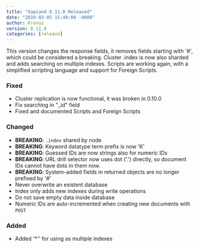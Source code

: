 ```yaml
---
title: "Xapiand 0.11.0 Released"
date: "2019-03-05 15:40:00 -0600"
author: Kronuz
version: 0.11.0
categories: [release]
---
```


This version changes the response fields, it removes fields starting with '#',
which could be considered a breaking. Cluster .index is now also sharded and
adds searching on multiple indexes. Scripts are working again, with a simplified
scripting language and support for Foreign Scripts.


### Fixed
- Cluster replication is now functional, it was broken in 0.10.0
- Fix searching in "_id" field
- Fixed and documented Scripts and Foreign Scripts

### Changed
- **BREAKING**: `.index` shared by node
- **BREAKING**: Keyword datatype term prefix is now 'K'
- **BREAKING**: Guessed IDs are now strings also for numeric IDs
- **BREAKING**: URL drill selector now uses dot ('.') directly, so document IDs
                cannot have dots in them now.
- **BREAKING**: System-added fields in returned objects are no longer prefixed by '#'
- Never overwrite an existent database
- Index only adds new indexes during write operations
- Do not save empty data inside database
- Numeric IDs are auto-incremented when creating new documents with `POST`

### Added
- Added '*'' for using as multiple indexes
